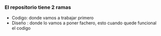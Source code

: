 <h3>El repositorio tiene 2 ramas</h3>
<ul>
    <li>Codigo: donde vamos a trabajar primero</li>
    <li>Diseño : donde lo vamos a poner fachero, esto  cuando quede funcional el codigo</li>
</ul>
